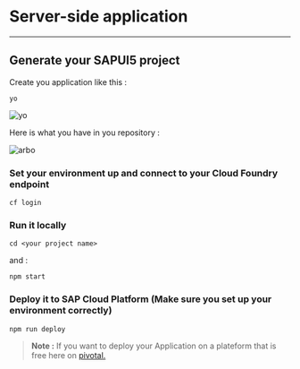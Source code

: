 # Server-side application
---

## Generate your SAPUI5 project

Create you application like this :

```
yo
```

![yo](/doc/SAPUI5/yo.PNG)

Here is what you have in you repository :

![arbo](/doc/SAPUI5/arbo.PNG)

### Set your environment up and connect to your Cloud Foundry endpoint

```
cf login
```

### Run it locally 

```
cd <your project name>
```
and :
```
npm start
```

### Deploy it to SAP Cloud Platform (Make sure you set up your environment correctly)

```
npm run deploy
```

> **Note :**  If you want to deploy your Application on a plateform that is free here on [pivotal.](https://run.pivotal.io)